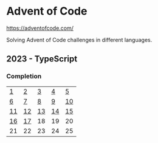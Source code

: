 # Advent of Code

https://adventofcode.com/

Solving Advent of Code challenges in different languages.

## 2023 - TypeScript

### Completion

|                                                                                          |                                                                                          |                                                                                          |                                                                                          |                                                                                          |
|------------------------------------------------------------------------------------------|------------------------------------------------------------------------------------------|------------------------------------------------------------------------------------------|------------------------------------------------------------------------------------------|------------------------------------------------------------------------------------------|
| [1](https://github.com/manuelpoell/adventofcode/blob/main/2023/src/challenges/day1.ts)   | [2](https://github.com/manuelpoell/adventofcode/blob/main/2023/src/challenges/day2.ts)   | [3](https://github.com/manuelpoell/adventofcode/blob/main/2023/src/challenges/day3.ts)   | [4](https://github.com/manuelpoell/adventofcode/blob/main/2023/src/challenges/day4.ts)   | [5](https://github.com/manuelpoell/adventofcode/blob/main/2023/src/challenges/day5.ts)   |
| [6](https://github.com/manuelpoell/adventofcode/blob/main/2023/src/challenges/day6.ts)   | [7](https://github.com/manuelpoell/adventofcode/blob/main/2023/src/challenges/day7.ts)   | [8](https://github.com/manuelpoell/adventofcode/blob/main/2023/src/challenges/day8.ts)   | [9](https://github.com/manuelpoell/adventofcode/blob/main/2023/src/challenges/day9.ts)   | [10](https://github.com/manuelpoell/adventofcode/blob/main/2023/src/challenges/day10.ts) |
| [11](https://github.com/manuelpoell/adventofcode/blob/main/2023/src/challenges/day11.ts) | [12](https://github.com/manuelpoell/adventofcode/blob/main/2023/src/challenges/day12.ts) | [13](https://github.com/manuelpoell/adventofcode/blob/main/2023/src/challenges/day13.ts) | [14](https://github.com/manuelpoell/adventofcode/blob/main/2023/src/challenges/day14.ts) | [15](https://github.com/manuelpoell/adventofcode/blob/main/2023/src/challenges/day15.ts) |
| [16](https://github.com/manuelpoell/adventofcode/blob/main/2023/src/challenges/day16.ts) | [17](https://github.com/manuelpoell/adventofcode/blob/main/2023/src/challenges/day17.ts) | 18                                                                                       | 19                                                                                       | 20                                                                                       |
| 21                                                                                       | 22                                                                                       | 23                                                                                       | 24                                                                                       | 25                                                                                       |
